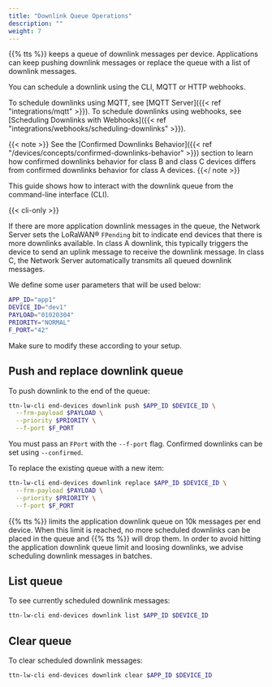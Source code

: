 ```yaml
---
title: "Downlink Queue Operations"
description: ""
weight: 7
---
```


{{% tts %}} keeps a queue of downlink messages per device. Applications can keep pushing downlink messages or replace the queue with a list of downlink messages.

<!--more-->

You can schedule a downlink using the CLI, MQTT or HTTP webhooks.

To schedule downlinks using MQTT, see [MQTT Server]({{< ref "integrations/mqtt" >}}). To schedule downlinks using webhooks, see [Scheduling Downlinks with Webhooks]({{< ref "integrations/webhooks/scheduling-downlinks" >}}).

{{< note >}} See the [Confirmed Downlinks Behavior]({{< ref "/devices/concepts/confirmed-downlinks-behavior" >}}) section to learn how confirmed downlinks behavior for class B and class C devices differs from confirmed downlinks behavior for class A devices. {{</ note >}}

This guide shows how to interact with the downlink queue from the command-line interface (CLI).

{{< cli-only >}}

If there are more application downlink messages in the queue, the Network Server sets the LoRaWAN® `FPending` bit to indicate end devices that there is more downlinks available. In class A downlink, this typically triggers the device to send an uplink message to receive the downlink message. In class C, the Network Server automatically transmits all queued downlink messages.

We define some user parameters that will be used below:

```bash
APP_ID="app1"
DEVICE_ID="dev1"
PAYLOAD="01020304"
PRIORITY="NORMAL"
F_PORT="42"
```

Make sure to modify these according to your setup.

## Push and replace downlink queue

To push downlink to the end of the queue:

```bash
ttn-lw-cli end-devices downlink push $APP_ID $DEVICE_ID \
  --frm-payload $PAYLOAD \
  --priority $PRIORITY \
  --f-port $F_PORT
```

You must pass an `FPort` with the `--f-port` flag. Confirmed downlinks can be set using `--confirmed`.

To replace the existing queue with a new item:

```bash
ttn-lw-cli end-devices downlink replace $APP_ID $DEVICE_ID \
  --frm-payload $PAYLOAD \
  --priority $PRIORITY \
  --f-port $F_PORT
```

{{% tts %}} limits the application downlink queue on 10k messages per end device. When this limit is reached, no more scheduled downlinks can be placed in the queue and {{% tts %}} will drop them. In order to avoid hitting the application downlink queue limit and loosing downlinks, we advise scheduling downlink messages in batches.

## List queue

To see currently scheduled downlink messages:

```bash
ttn-lw-cli end-devices downlink list $APP_ID $DEVICE_ID
```

## Clear queue

To clear scheduled downlink messages:

```bash
ttn-lw-cli end-devices downlink clear $APP_ID $DEVICE_ID
```

